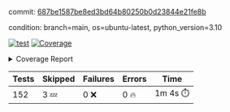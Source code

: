 commit: [687be1587be8ed3bd64b80250b0d23844e21fe8b](https://github.com/rcmdnk/homebrew-file/tree/687be1587be8ed3bd64b80250b0d23844e21fe8b)

condition: branch=main, os=ubuntu-latest, python_version=3.10

[![test](https://github.com/rcmdnk/homebrew-file/actions/workflows/test.yml/badge.svg)](https://github.com/rcmdnk/homebrew-file/actions/runs/11235961715)
<a href="https://github.com/rcmdnk/homebrew-file/blob/687be1587be8ed3bd64b80250b0d23844e21fe8b/README.md"><img alt="Coverage" src="https://img.shields.io/badge/Coverage-0%25-red.svg" /></a><details><summary>Coverage Report </summary><table><tr><th>File</th><th>Stmts</th><th>Miss</th><th>Cover</th><th>Missing</th></tr><tbody><tr><td colspan="5"><b>src/brew_file</b></td></tr><tr><td>&nbsp; &nbsp;<a href="https://github.com/rcmdnk/homebrew-file/blob/687be1587be8ed3bd64b80250b0d23844e21fe8b/src/brew_file/__init__.py">\_\_init\_\_.py</a></td><td>3</td><td>3</td><td>0%</td><td><a href="https://github.com/rcmdnk/homebrew-file/blob/687be1587be8ed3bd64b80250b0d23844e21fe8b/src/brew_file/__init__.py#L1-L4">1&ndash;4</a></td></tr><tr><td>&nbsp; &nbsp;<a href="https://github.com/rcmdnk/homebrew-file/blob/687be1587be8ed3bd64b80250b0d23844e21fe8b/src/brew_file/brew_file.py">brew_file.py</a></td><td>1247</td><td>1247</td><td>0%</td><td><a href="https://github.com/rcmdnk/homebrew-file/blob/687be1587be8ed3bd64b80250b0d23844e21fe8b/src/brew_file/brew_file.py#L1-L2231">1&ndash;2231</a></td></tr><tr><td>&nbsp; &nbsp;<a href="https://github.com/rcmdnk/homebrew-file/blob/687be1587be8ed3bd64b80250b0d23844e21fe8b/src/brew_file/brew_helper.py">brew_helper.py</a></td><td>195</td><td>195</td><td>0%</td><td><a href="https://github.com/rcmdnk/homebrew-file/blob/687be1587be8ed3bd64b80250b0d23844e21fe8b/src/brew_file/brew_helper.py#L1-L324">1&ndash;324</a></td></tr><tr><td>&nbsp; &nbsp;<a href="https://github.com/rcmdnk/homebrew-file/blob/687be1587be8ed3bd64b80250b0d23844e21fe8b/src/brew_file/brew_info.py">brew_info.py</a></td><td>403</td><td>403</td><td>0%</td><td><a href="https://github.com/rcmdnk/homebrew-file/blob/687be1587be8ed3bd64b80250b0d23844e21fe8b/src/brew_file/brew_info.py#L1-L601">1&ndash;601</a></td></tr><tr><td>&nbsp; &nbsp;<a href="https://github.com/rcmdnk/homebrew-file/blob/687be1587be8ed3bd64b80250b0d23844e21fe8b/src/brew_file/info.py">info.py</a></td><td>11</td><td>11</td><td>0%</td><td><a href="https://github.com/rcmdnk/homebrew-file/blob/687be1587be8ed3bd64b80250b0d23844e21fe8b/src/brew_file/info.py#L1-L17">1&ndash;17</a></td></tr><tr><td>&nbsp; &nbsp;<a href="https://github.com/rcmdnk/homebrew-file/blob/687be1587be8ed3bd64b80250b0d23844e21fe8b/src/brew_file/main.py">main.py</a></td><td>166</td><td>166</td><td>0%</td><td><a href="https://github.com/rcmdnk/homebrew-file/blob/687be1587be8ed3bd64b80250b0d23844e21fe8b/src/brew_file/main.py#L1-L631">1&ndash;631</a></td></tr><tr><td>&nbsp; &nbsp;<a href="https://github.com/rcmdnk/homebrew-file/blob/687be1587be8ed3bd64b80250b0d23844e21fe8b/src/brew_file/utils.py">utils.py</a></td><td>72</td><td>72</td><td>0%</td><td><a href="https://github.com/rcmdnk/homebrew-file/blob/687be1587be8ed3bd64b80250b0d23844e21fe8b/src/brew_file/utils.py#L1-L129">1&ndash;129</a></td></tr><tr><td><b>TOTAL</b></td><td><b>2097</b></td><td><b>2097</b></td><td><b>0%</b></td><td>&nbsp;</td></tr></tbody></table></details>

| Tests | Skipped | Failures | Errors | Time |
| ----- | ------- | -------- | -------- | ------------------ |
| 152 | 3 :zzz: | 0 :x: | 0 :fire: | 1m 4s :stopwatch: |

